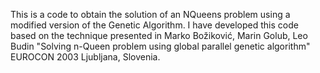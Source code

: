 
This is a code to obtain the solution of an NQueens problem using a modified version of the Genetic Algorithm. I have developed this code based on the technique presented in Marko Božiković, Marin Golub, Leo Budin "Solving n-Queen problem using global parallel genetic algorithm" EUROCON 2003 Ljubljana, Slovenia.  

